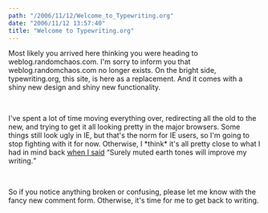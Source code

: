```yaml
---
path: "/2006/11/12/Welcome_to_Typewriting.org" 
date: "2006/11/12 13:57:40" 
title: "Welcome to Typewriting.org" 
---
```

<p>Most likely you arrived here thinking you were heading to weblog.randomchaos.com. I'm sorry to inform you that weblog.randomchaos.com no longer exists. On the bright side, typewriting.org, this site, is here as a replacement. And it comes with a shiny new design and shiny new functionality.</p><br><p>I've spent a lot of time moving everything over, redirecting all the old to the new, and trying to get it all looking pretty in the major browsers. Some things still look ugly in IE, but that's the norm for IE users, so I'm going to stop fighting with it for now. Otherwise, I *think* it's all pretty close to what I had in mind back <a href="http://typewriting.org/2006/05/26/Changes_are_Coming/#content">when I said</a> <q>Surely muted earth tones will improve my writing.</q></p><br><p>So if you notice anything broken or confusing, please let me know with the fancy new comment form. Otherwise, it's time for me to get back to writing.</p>